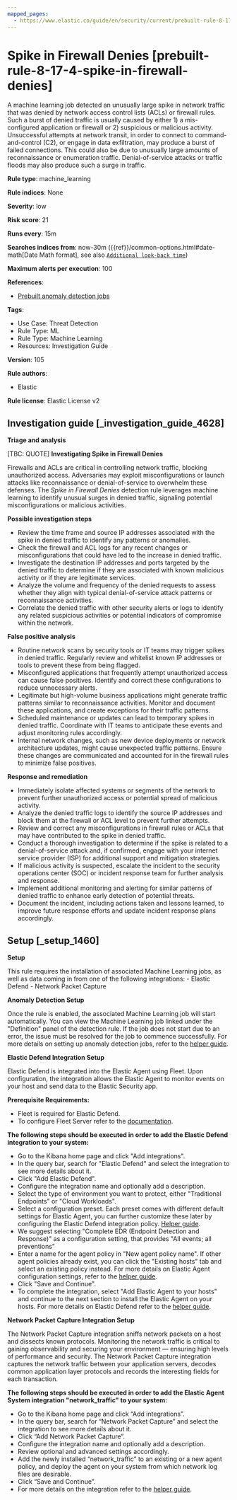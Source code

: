 ```yaml
---
mapped_pages:
  - https://www.elastic.co/guide/en/security/current/prebuilt-rule-8-17-4-spike-in-firewall-denies.html
---
```


# Spike in Firewall Denies [prebuilt-rule-8-17-4-spike-in-firewall-denies]

A machine learning job detected an unusually large spike in network traffic that was denied by network access control lists (ACLs) or firewall rules. Such a burst of denied traffic is usually caused by either 1) a mis-configured application or firewall or 2) suspicious or malicious activity. Unsuccessful attempts at network transit, in order to connect to command-and-control (C2), or engage in data exfiltration, may produce a burst of failed connections. This could also be due to unusually large amounts of reconnaissance or enumeration traffic. Denial-of-service attacks or traffic floods may also produce such a surge in traffic.

**Rule type**: machine_learning

**Rule indices**: None

**Severity**: low

**Risk score**: 21

**Runs every**: 15m

**Searches indices from**: now-30m ({{ref}}/common-options.html#date-math[Date Math format], see also [`Additional look-back time`](docs-content://solutions/security/detect-and-alert/create-detection-rule.md#rule-schedule))

**Maximum alerts per execution**: 100

**References**:

* [Prebuilt anomaly detection jobs](docs-content://reference/security/prebuilt-anomaly-detection-jobs.md)

**Tags**:

* Use Case: Threat Detection
* Rule Type: ML
* Rule Type: Machine Learning
* Resources: Investigation Guide

**Version**: 105

**Rule authors**:

* Elastic

**Rule license**: Elastic License v2

## Investigation guide [_investigation_guide_4628]

**Triage and analysis**

[TBC: QUOTE]
**Investigating Spike in Firewall Denies**

Firewalls and ACLs are critical in controlling network traffic, blocking unauthorized access. Adversaries may exploit misconfigurations or launch attacks like reconnaissance or denial-of-service to overwhelm these defenses. The *Spike in Firewall Denies* detection rule leverages machine learning to identify unusual surges in denied traffic, signaling potential misconfigurations or malicious activities.

**Possible investigation steps**

* Review the time frame and source IP addresses associated with the spike in denied traffic to identify any patterns or anomalies.
* Check the firewall and ACL logs for any recent changes or misconfigurations that could have led to the increase in denied traffic.
* Investigate the destination IP addresses and ports targeted by the denied traffic to determine if they are associated with known malicious activity or if they are legitimate services.
* Analyze the volume and frequency of the denied requests to assess whether they align with typical denial-of-service attack patterns or reconnaissance activities.
* Correlate the denied traffic with other security alerts or logs to identify any related suspicious activities or potential indicators of compromise within the network.

**False positive analysis**

* Routine network scans by security tools or IT teams may trigger spikes in denied traffic. Regularly review and whitelist known IP addresses or tools to prevent these from being flagged.
* Misconfigured applications that frequently attempt unauthorized access can cause false positives. Identify and correct these configurations to reduce unnecessary alerts.
* Legitimate but high-volume business applications might generate traffic patterns similar to reconnaissance activities. Monitor and document these applications, and create exceptions for their traffic patterns.
* Scheduled maintenance or updates can lead to temporary spikes in denied traffic. Coordinate with IT teams to anticipate these events and adjust monitoring rules accordingly.
* Internal network changes, such as new device deployments or network architecture updates, might cause unexpected traffic patterns. Ensure these changes are communicated and accounted for in the firewall rules to minimize false positives.

**Response and remediation**

* Immediately isolate affected systems or segments of the network to prevent further unauthorized access or potential spread of malicious activity.
* Analyze the denied traffic logs to identify the source IP addresses and block them at the firewall or ACL level to prevent further attempts.
* Review and correct any misconfigurations in firewall rules or ACLs that may have contributed to the spike in denied traffic.
* Conduct a thorough investigation to determine if the spike is related to a denial-of-service attack and, if confirmed, engage with your internet service provider (ISP) for additional support and mitigation strategies.
* If malicious activity is suspected, escalate the incident to the security operations center (SOC) or incident response team for further analysis and response.
* Implement additional monitoring and alerting for similar patterns of denied traffic to enhance early detection of potential threats.
* Document the incident, including actions taken and lessons learned, to improve future response efforts and update incident response plans accordingly.


## Setup [_setup_1460]

**Setup**

This rule requires the installation of associated Machine Learning jobs, as well as data coming in from one of the following integrations: - Elastic Defend - Network Packet Capture

**Anomaly Detection Setup**

Once the rule is enabled, the associated Machine Learning job will start automatically. You can view the Machine Learning job linked under the "Definition" panel of the detection rule. If the job does not start due to an error, the issue must be resolved for the job to commence successfully. For more details on setting up anomaly detection jobs, refer to the [helper guide](docs-content://explore-analyze/machine-learning/anomaly-detection.md).

**Elastic Defend Integration Setup**

Elastic Defend is integrated into the Elastic Agent using Fleet. Upon configuration, the integration allows the Elastic Agent to monitor events on your host and send data to the Elastic Security app.

**Prerequisite Requirements:**

* Fleet is required for Elastic Defend.
* To configure Fleet Server refer to the [documentation](docs-content://reference/ingestion-tools/fleet/fleet-server.md).

**The following steps should be executed in order to add the Elastic Defend integration to your system:**

* Go to the Kibana home page and click "Add integrations".
* In the query bar, search for "Elastic Defend" and select the integration to see more details about it.
* Click "Add Elastic Defend".
* Configure the integration name and optionally add a description.
* Select the type of environment you want to protect, either "Traditional Endpoints" or "Cloud Workloads".
* Select a configuration preset. Each preset comes with different default settings for Elastic Agent, you can further customize these later by configuring the Elastic Defend integration policy. [Helper guide](docs-content://solutions/security/configure-elastic-defend/configure-an-integration-policy-for-elastic-defend.md).
* We suggest selecting "Complete EDR (Endpoint Detection and Response)" as a configuration setting, that provides "All events; all preventions"
* Enter a name for the agent policy in "New agent policy name". If other agent policies already exist, you can click the "Existing hosts" tab and select an existing policy instead. For more details on Elastic Agent configuration settings, refer to the [helper guide](docs-content://reference/ingestion-tools/fleet/agent-policy.md).
* Click "Save and Continue".
* To complete the integration, select "Add Elastic Agent to your hosts" and continue to the next section to install the Elastic Agent on your hosts. For more details on Elastic Defend refer to the [helper guide](docs-content://solutions/security/configure-elastic-defend/install-elastic-defend.md).

**Network Packet Capture Integration Setup**

The Network Packet Capture integration sniffs network packets on a host and dissects known protocols. Monitoring the network traffic is critical to gaining observability and securing your environment — ensuring high levels of performance and security. The Network Packet Capture integration captures the network traffic between your application servers, decodes common application layer protocols and records the interesting fields for each transaction.

**The following steps should be executed in order to add the Elastic Agent System integration "network_traffic" to your system:**

* Go to the Kibana home page and click “Add integrations”.
* In the query bar, search for “Network Packet Capture” and select the integration to see more details about it.
* Click “Add Network Packet Capture”.
* Configure the integration name and optionally add a description.
* Review optional and advanced settings accordingly.
* Add the newly installed “network_traffic” to an existing or a new agent policy, and deploy the agent on your system from which network log files are desirable.
* Click “Save and Continue”.
* For more details on the integration refer to the [helper guide](https://docs.elastic.co/integrations/network_traffic).


